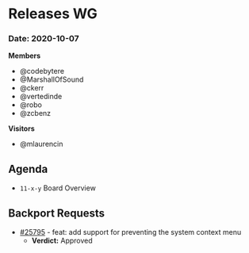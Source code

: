 # Releases WG

### Date: 2020-10-07

**Members**
* @codebytere
* @MarshallOfSound
* @ckerr
* @vertedinde
* @robo
* @zcbenz

**Visitors**
* @mlaurencin

## Agenda

* `11-x-y` Board Overview

## Backport Requests

* [#25795](https://github.com/electron/electron/pull/25795) - feat: add support for preventing the system context menu
  * **Verdict:** Approved
